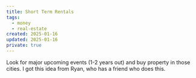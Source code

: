 ```yaml
---
title: Short Term Rentals
tags: 
  - money
  - real-estate
created: 2025-01-16
updated: 2025-01-16
private: true
---
```


Look for major upcoming events (1-2 years out) and buy property in those cities. I got this idea from Ryan, who has a friend who does this.